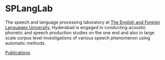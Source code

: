 # SPLangLab

The speech and language processing laboratory at [The English and Foreign Languages University](http://efluniversity.ac.in/), Hyderabad is engaged in conducting acoustic phonetic and speech production studies on the one end and also in large scale corpus level investigations of various speech phenomenon using automatic methods.


[Publications](pubs.md)